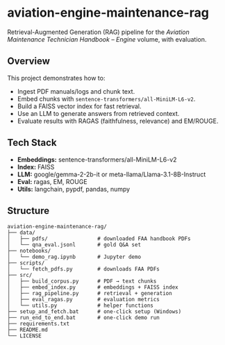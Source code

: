 # aviation-engine-maintenance-rag

Retrieval-Augmented Generation (RAG) pipeline for the *Aviation Maintenance Technician Handbook – Engine* volume, with evaluation.

## Overview
This project demonstrates how to:
- Ingest PDF manuals/logs and chunk text.
- Embed chunks with `sentence-transformers/all-MiniLM-L6-v2`.
- Build a FAISS vector index for fast retrieval.
- Use an LLM to generate answers from retrieved context.
- Evaluate results with RAGAS (faithfulness, relevance) and EM/ROUGE.

## Tech Stack
- **Embeddings:** sentence-transformers/all-MiniLM-L6-v2  
- **Index:** FAISS  
- **LLM:** google/gemma-2-2b-it or meta-llama/Llama-3.1-8B-Instruct  
- **Eval:** ragas, EM, ROUGE  
- **Utils:** langchain, pypdf, pandas, numpy  

## Structure
```
aviation-engine-maintenance-rag/
├── data/
│   ├── pdfs/                # downloaded FAA handbook PDFs
│   └── qna_eval.jsonl       # gold Q&A set
├── notebooks/
│   └── demo_rag.ipynb       # Jupyter demo
├── scripts/
│   └── fetch_pdfs.py        # downloads FAA PDFs
├── src/
│   ├── build_corpus.py      # PDF → text chunks
│   ├── embed_index.py       # embeddings + FAISS index
│   ├── rag_pipeline.py      # retrieval + generation
│   ├── eval_ragas.py        # evaluation metrics
│   └── utils.py             # helper functions
├── setup_and_fetch.bat      # one-click setup (Windows)
├── run_end_to_end.bat       # one-click demo run
├── requirements.txt
├── README.md
└── LICENSE
```
